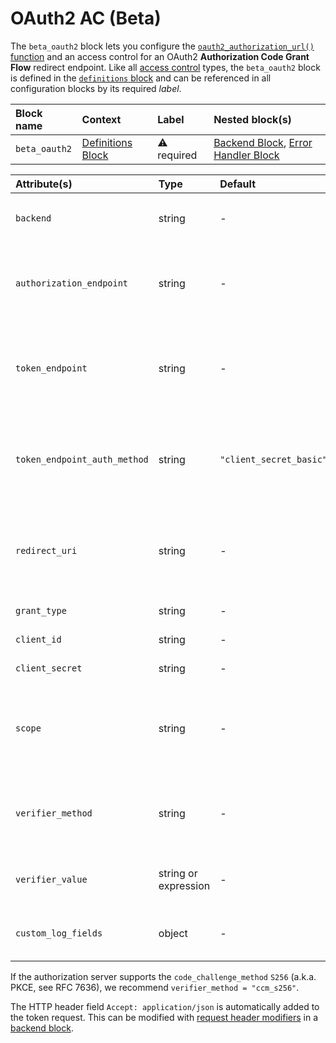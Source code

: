 # OAuth2 AC (Beta)

The `beta_oauth2` block lets you configure the [`oauth2_authorization_url()` function](../functions) and an access
control for an OAuth2 **Authorization Code Grant Flow** redirect endpoint.
Like all [access control](../access-control) types, the `beta_oauth2` block is defined in the [`definitions` block](definitions) and can be referenced in all configuration blocks by its required _label_.

| Block name    | Context                                 | Label            | Nested block(s)                                                              |
|:--------------|:----------------------------------------|:-----------------|:-----------------------------------------------------------------------------|
| `beta_oauth2` | [Definitions Block](definitions) | &#9888; required | [Backend Block](backend), [Error Handler Block](error_handler) |

| Attribute(s)                 | Type                 | Default                 | Description                                                            | Characteristic(s)                                                                                                                                                                                                                 | Example                                     |
|:-----------------------------|:---------------------|:------------------------|:-----------------------------------------------------------------------|:----------------------------------------------------------------------------------------------------------------------------------------------------------------------------------------------------------------------------------|:--------------------------------------------|
| `backend`                    | string               | -                       | [Backend Block Reference](backend)                              | &#9888; Do not disable the peer certificate validation with `disable_certificate_validation = true`!                                                                                                                              | -                                           |
| `authorization_endpoint`     | string               | -                       | The authorization server endpoint URL used for authorization.          | &#9888; required                                                                                                                                                                                                                  | -                                           |
| `token_endpoint`             | string               | -                       | The authorization server endpoint URL used for requesting the token.   | &#9888; required                                                                                                                                                                                                                  | -                                           |
| `token_endpoint_auth_method` | string               | `"client_secret_basic"` | Defines the method to authenticate the client at the token endpoint.   | If set to `client_secret_post"`, the client credentials are transported in the request body. If set to `"client_secret_basic"`, the client credentials are transported via Basic Authentication.                                  | -                                           |
| `redirect_uri`               | string               | -                       | The Couper endpoint for receiving the authorization code.              | &#9888; required. Relative URL references are resolved against the origin of the current request URL. The origin can be changed with the [`accept_forwarded_url`](settings) attribute if Couper is running behind a proxy. | -                                           |
| `grant_type`                 | string               | -                       | The grant type.                                                        | &#9888; required, to be set to: `"authorization_code"`                                                                                                                                                                            | `grant_type = "authorization_code"`         |
| `client_id`                  | string               | -                       | The client identifier.                                                 | &#9888; required                                                                                                                                                                                                                  | -                                           |
| `client_secret`              | string               | -                       | The client password.                                                   | &#9888; required.                                                                                                                                                                                                                 | -                                           |
| `scope`                      | string               | -                       | A space separated list of requested scope values for the access token. | -                                                                                                                                                                                                                                 | `scope = "read write"`                      |
| `verifier_method`            | string               | -                       | The method to verify the integrity of the authorization code flow      | &#9888; required, available values: `"ccm_s256"` (`code_challenge` parameter with `code_challenge_method` `S256`), `"state"` (`state` parameter)                                                                                  | `verifier_method = "ccm_s256"`              |
| `verifier_value`             | string or expression | -                       | The value of the (unhashed) verifier.                                  | &#9888; required; e.g. using cookie value created with [`oauth2_verifier()` function](../functions)                                                                                                                                 | `verifier_value = request.cookies.verifier` |
| `custom_log_fields`          | object               | -                       | Defines log fields for [Custom Logging](/observation/logging#custom-logging).       | &#9888; Inherited by nested blocks.                                                                                                                                                                                               | -                                           |

If the authorization server supports the `code_challenge_method` `S256` (a.k.a. PKCE, see RFC 7636), we recommend `verifier_method = "ccm_s256"`.

The HTTP header field `Accept: application/json` is automatically added to the token request. This can be modified with [request header modifiers](../modifiers#request-header) in a [backend block](backend).
